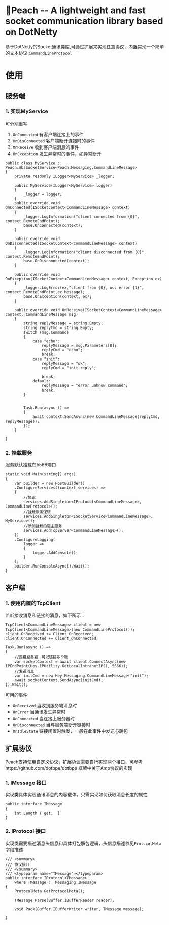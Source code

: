 # 🍑Peach  -- A lightweight and fast socket communication library based on DotNetty

基于DotNetty的Socket通讯类库,可通过扩展来实现任意协议，内置实现一个简单的文本协议.`CommandLineProtocol`

# 使用

## 服务端

### 1. 实现MyService
可分别重写  
1. `OnConnected` 有客户端连接上的事件  
2. `OnDisConnected` 客户端断开连接时的事件
3. `OnReceive` 收到客户端消息的事件
4. `OnException` 发生异常时的事件，如异常断开

```
public class MyService : Peach.AbsSocketService<Peach.Messaging.CommandLineMessage>
{
    private readonly ILogger<MyService> _logger;

    public MyService(ILogger<MyService> logger)
    {
        _logger = logger;
    }
    public override void OnConnected(ISocketContext<CommandLineMessage> context)
    {
        _logger.LogInformation("client connected from {0}", context.RemoteEndPoint);
        base.OnConnected(context);
    }

    public override void OnDisconnected(ISocketContext<CommandLineMessage> context)
    {
        _logger.LogInformation("client disconnected from {0}", context.RemoteEndPoint);
        base.OnDisconnected(context);
    }

    public override void OnException(ISocketContext<CommandLineMessage> context, Exception ex)
    {
        _logger.LogError(ex,"client from {0}, occ error {1}", context.RemoteEndPoint,ex.Message);
        base.OnException(context, ex);
    }

    public override void OnReceive(ISocketContext<CommandLineMessage> context, CommandLineMessage msg)
    {
        string replyMessage = string.Empty;
        string replyCmd = string.Empty;
        switch (msg.Command)
        {
            case "echo":
                replyMessage = msg.Parameters[0];
                replyCmd = "echo";
                break;
            case "init":
                replyMessage = "ok";
                replyCmd = "init_reply";

                break;
            default:
                replyMessage = "error unknow command";
                break;
        }


        Task.Run(async () =>
        {
            await context.SendAsync(new CommandLineMessage(replyCmd, replyMessage));
        });
    }

}
```
### 2. 挂载服务

服务默认挂载在5566端口  

```
static void Main(string[] args)
{
    var builder = new HostBuilder()          
    .ConfigureServices((context,services) =>
    {
        //协议
        services.AddSingleton<IProtocol<CommandLineMessage>, CommandLineProtocol>();
        //挂载服务逻辑
        services.AddSingleton<ISocketService<CommandLineMessage>, MyService>();
        //添加挂载的宿主服务
        services.AddTcpServer<CommandLineMessage>();
    })
    .ConfigureLogging(
        logger =>
        {                   
            logger.AddConsole();
        }
    );
    builder.RunConsoleAsync().Wait();
}
```

## 客户端

### 1. 使用内置的TcpClient

监听接收消息和链接的消息，如下所示：
```
TcpClient<CommandLineMessage> client = new TcpClient<CommandLineMessage>(new CommandLineProtocol());
client.OnReceived += Client_OnReceived;
client.OnConnected += Client_OnConnected;

Task.Run(async () =>
{
    //连接服务器，可以链接多个哦
    var socketContext = await client.ConnectAsync(new IPEndPoint(Hey.IPUtility.GetLocalIntranetIP(), 5566));
    //发送消息
    var initCmd = new Hey.Messaging.CommandLineMessage("init");
    await socketContext.SendAsync(initCmd);
}).Wait();
```

可用的事件:
- `OnReceived` 当收到服务端消息时
- `OnError` 当通讯发生异常时
- `OnConnected` 当连接上服务器时
- `OnDisconnected` 当与服务端断开链接时
- `OnIdleState` 链接闲置时触发，一般在此事件中发送心跳包


## 扩展协议
Peach支持使用自定义协议，扩展协议需要自行实现两个接口，可参考https://github.com/dotbpe/dotbpe 框架中关于Amp协议的实现

### 1. IMessage 接口

实现类具体实现通讯消息的内容载体，只需实现如何获取消息长度的属性

```
public interface IMessage
{
    int Length { get;  }
}
```

### 2. IProtocol 接口

实现类需要描述消息头信息和具体打包解包逻辑，头信息描述参见`ProtocolMeta`字段描述


```
/// <summary>
/// 协议接口
/// </summary>
/// <typeparam name="TMessage"></typeparam>
public interface IProtocol<TMessage>
    where TMessage :  Messaging.IMessage
{
    ProtocolMeta GetProtocolMeta();

    TMessage Parse(Buffer.IBufferReader reader);

    void Pack(Buffer.IBufferWriter writer, TMessage message);

}
```